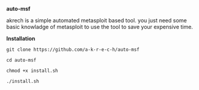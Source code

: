 **auto-msf**

akrech is a simple automated metasploit based tool.
you just need some basic knowladge of metasploit to use the tool to save your expensive time. 

**Installation**

`git clone https://github.com/a-k-r-e-c-h/auto-msf`

`cd auto-msf`                                     

`chmod +x install.sh`

`./install.sh`
